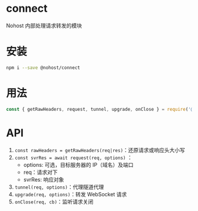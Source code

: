 # connect
Nohost 内部处理请求转发的模块

# 安装
``` sh
npm i --save @nohost/connect
```

# 用法
``` js
const { getRawHeaders, request, tunnel, upgrade, onClose } = require('@nohost/connect');
```

# API

1. `const rawHeaders = getRawHeaders(req|res)`：还原请求或响应头大小写
2. `const svrRes = await request(req, options)` ：
    - options: 可选，目标服务器的 IP（域名）及端口
    - req：请求对下
    - svrRes: 响应对象
3. `tunnel(req, options)`：代理隧道代理
4. `upgrade(req, options)`：转发 WebSocket 请求
5. `onClose(req, cb)`：监听请求关闭
